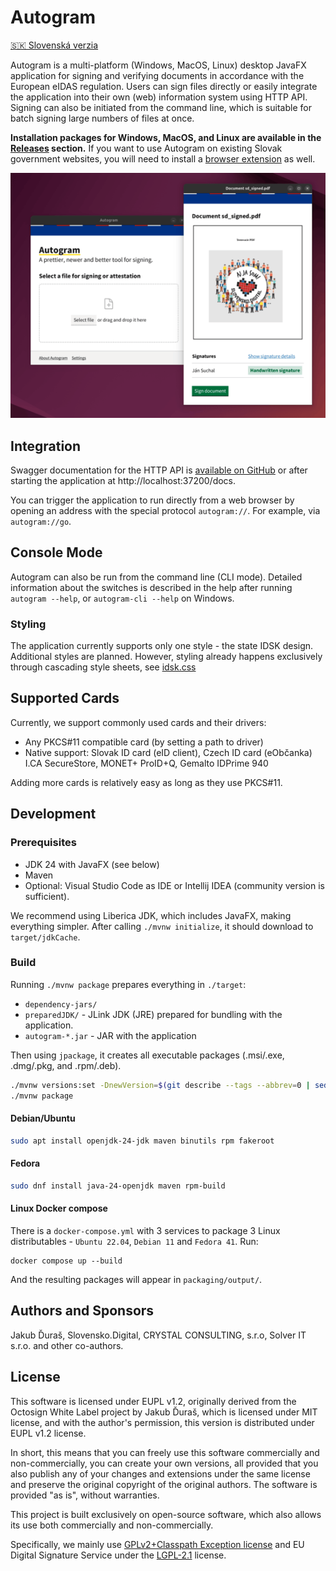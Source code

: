 # Autogram
[🇸🇰 Slovenská verzia](README-SK.md)

Autogram is a multi-platform (Windows, MacOS, Linux) desktop JavaFX application for signing and verifying documents in accordance with the European eIDAS regulation. Users can sign files directly or easily integrate the application into their own (web) information system using HTTP API. Signing can also be initiated from the command line, which is suitable for batch signing large numbers of files at once.

**Installation packages for Windows, MacOS, and Linux are available in the [Releases](https://github.com/slovensko-digital/autogram/releases) section.** If you want to use Autogram on existing Slovak government websites, you will need to install a [browser extension](https://github.com/slovensko-digital/autogram-extension#readme) as well.

![Screenshot](assets/autogram-screenshot-en.png?raw=true)


## Integration

Swagger documentation for the HTTP API is [available on GitHub](https://generator3.swagger.io/index.html?url=https://raw.githubusercontent.com/slovensko-digital/autogram/main/src/main/resources/digital/slovensko/autogram/server/server.yml) or after starting the application at http://localhost:37200/docs.

You can trigger the application to run directly from a web browser by opening an address with the special protocol `autogram://`. For example, via `autogram://go`.

## Console Mode

Autogram can also be run from the command line (CLI mode). Detailed information about the switches is described in the help after running `autogram --help`, or `autogram-cli --help` on Windows.

### Styling

The application currently supports only one style - the state IDSK design. Additional styles are planned. However, styling already happens exclusively through cascading style sheets, see [idsk.css](https://github.com/slovensko-digital/autogram/blob/main/src/main/resources/digital/slovensko/autogram/ui/gui/idsk.css)

## Supported Cards

Currently, we support commonly used cards and their drivers:
- Any PKCS#11 compatible card (by setting a path to driver)
- Native support: Slovak ID card (eID client), Czech ID card (eObčanka) I.CA SecureStore, MONET+ ProID+Q, Gemalto IDPrime 940

Adding more cards is relatively easy as long as they use PKCS#11.

## Development

### Prerequisites

- JDK 24 with JavaFX (see below)
- Maven
- Optional: Visual Studio Code as IDE or Intellij IDEA (community version is sufficient).

We recommend using Liberica JDK, which includes JavaFX, making everything simpler. After calling `./mvnw initialize`, it should download to `target/jdkCache`.

### Build

Running `./mvnw package` prepares everything in `./target`:

- `dependency-jars/`
- `preparedJDK/` - JLink JDK (JRE) prepared for bundling with the application.
- `autogram-*.jar` - JAR with the application

Then using `jpackage`, it creates all executable packages (.msi/.exe, .dmg/.pkg, and .rpm/.deb).

```sh
./mvnw versions:set -DnewVersion=$(git describe --tags --abbrev=0 | sed -r 's/^v//g')
./mvnw package
```

#### Debian/Ubuntu

```sh
sudo apt install openjdk-24-jdk maven binutils rpm fakeroot
```

#### Fedora

```sh
sudo dnf install java-24-openjdk maven rpm-build
```

#### Linux Docker compose

There is a `docker-compose.yml` with 3 services to package 3 Linux distributables - `Ubuntu 22.04`, `Debian 11` and `Fedora 41`. Run:

```
docker compose up --build
```

And the resulting packages will appear in `packaging/output/`.


## Authors and Sponsors

Jakub Ďuraš, Slovensko.Digital, CRYSTAL CONSULTING, s.r.o, Solver IT s.r.o. and other co-authors.

## License

This software is licensed under EUPL v1.2, originally derived from the Octosign White Label project by Jakub Ďuraš, which is licensed under MIT license, and with the author's permission, this version is distributed under EUPL v1.2 license.

In short, this means that you can freely use this software commercially and non-commercially, you can create your own versions, all provided that you also publish any of your changes and extensions under the same license and preserve the original copyright of the original authors. The software is provided "as is", without warranties.

This project is built exclusively on open-source software, which also allows its use both commercially and non-commercially.

Specifically, we mainly use [GPLv2+Classpath Exception license](https://openjdk.java.net/legal/gplv2+ce.html) and EU Digital Signature Service under the [LGPL-2.1](https://github.com/esig/dss/blob/master/LICENSE) license.
